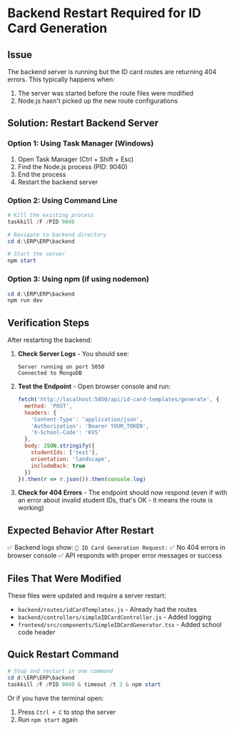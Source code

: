 # Backend Restart Required for ID Card Generation

## Issue
The backend server is running but the ID card routes are returning 404 errors. This typically happens when:
1. The server was started before the route files were modified
2. Node.js hasn't picked up the new route configurations

## Solution: Restart Backend Server

### Option 1: Using Task Manager (Windows)
1. Open Task Manager (Ctrl + Shift + Esc)
2. Find the Node.js process (PID: 9040)
3. End the process
4. Restart the backend server

### Option 2: Using Command Line
```powershell
# Kill the existing process
taskkill /F /PID 9040

# Navigate to backend directory
cd d:\ERP\ERP\backend

# Start the server
npm start
```

### Option 3: Using npm (if using nodemon)
```powershell
cd d:\ERP\ERP\backend
npm run dev
```

## Verification Steps

After restarting the backend:

1. **Check Server Logs** - You should see:
   ```
   Server running on port 5050
   Connected to MongoDB
   ```

2. **Test the Endpoint** - Open browser console and run:
   ```javascript
   fetch('http://localhost:5050/api/id-card-templates/generate', {
     method: 'POST',
     headers: {
       'Content-Type': 'application/json',
       'Authorization': 'Bearer YOUR_TOKEN',
       'X-School-Code': 'KVS'
     },
     body: JSON.stringify({
       studentIds: ['test'],
       orientation: 'landscape',
       includeBack: true
     })
   }).then(r => r.json()).then(console.log)
   ```

3. **Check for 404 Errors** - The endpoint should now respond (even if with an error about invalid student IDs, that's OK - it means the route is working)

## Expected Behavior After Restart

✅ Backend logs show: `🎯 ID Card Generation Request:`
✅ No 404 errors in browser console
✅ API responds with proper error messages or success

## Files That Were Modified

These files were updated and require a server restart:
- `backend/routes/idCardTemplates.js` - Already had the routes
- `backend/controllers/simpleIDCardController.js` - Added logging
- `frontend/src/components/SimpleIDCardGenerator.tsx` - Added school code header

## Quick Restart Command

```powershell
# Stop and restart in one command
cd d:\ERP\ERP\backend
taskkill /F /PID 9040 & timeout /t 2 & npm start
```

Or if you have the terminal open:
1. Press `Ctrl + C` to stop the server
2. Run `npm start` again
